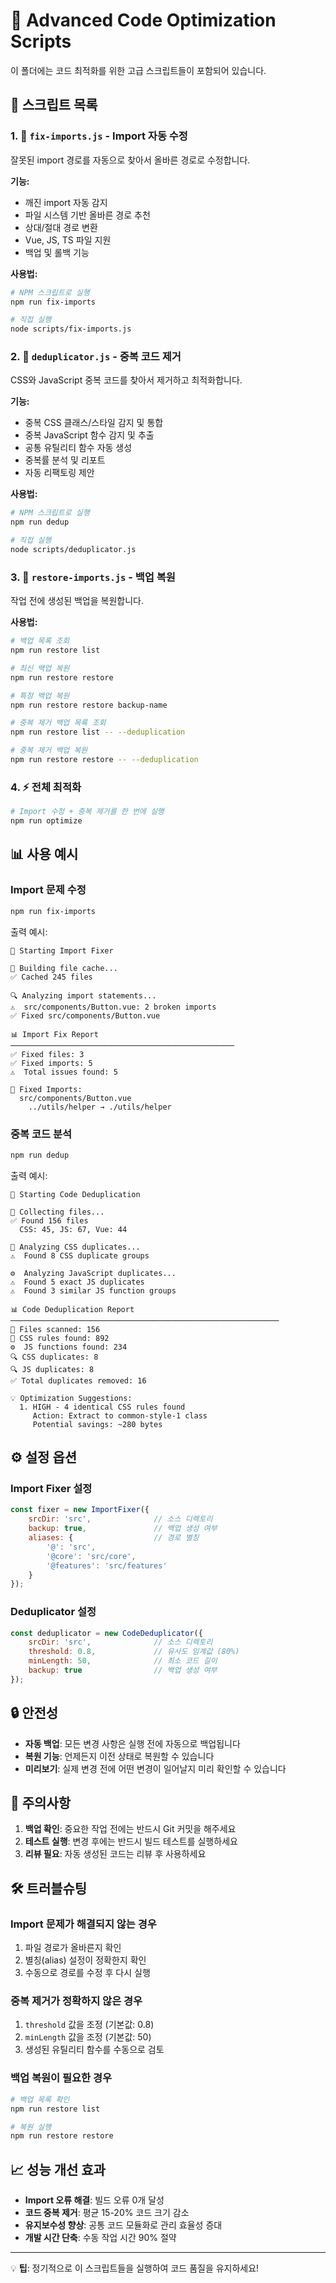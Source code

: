 # 🚀 Advanced Code Optimization Scripts

이 폴더에는 코드 최적화를 위한 고급 스크립트들이 포함되어 있습니다.

## 📁 스크립트 목록

### 1. 🔧 `fix-imports.js` - Import 자동 수정
잘못된 import 경로를 자동으로 찾아서 올바른 경로로 수정합니다.

**기능:**
- 깨진 import 자동 감지
- 파일 시스템 기반 올바른 경로 추천
- 상대/절대 경로 변환
- Vue, JS, TS 파일 지원
- 백업 및 롤백 기능

**사용법:**
```bash
# NPM 스크립트로 실행
npm run fix-imports

# 직접 실행
node scripts/fix-imports.js
```

### 2. 🧹 `deduplicator.js` - 중복 코드 제거
CSS와 JavaScript 중복 코드를 찾아서 제거하고 최적화합니다.

**기능:**
- 중복 CSS 클래스/스타일 감지 및 통합
- 중복 JavaScript 함수 감지 및 추출
- 공통 유틸리티 함수 자동 생성
- 중복률 분석 및 리포트
- 자동 리팩토링 제안

**사용법:**
```bash
# NPM 스크립트로 실행
npm run dedup

# 직접 실행
node scripts/deduplicator.js
```

### 3. 🔄 `restore-imports.js` - 백업 복원
작업 전에 생성된 백업을 복원합니다.

**사용법:**
```bash
# 백업 목록 조회
npm run restore list

# 최신 백업 복원
npm run restore restore

# 특정 백업 복원
npm run restore restore backup-name

# 중복 제거 백업 목록 조회
npm run restore list -- --deduplication

# 중복 제거 백업 복원
npm run restore restore -- --deduplication
```

### 4. ⚡ 전체 최적화
```bash
# Import 수정 + 중복 제거를 한 번에 실행
npm run optimize
```

## 📊 사용 예시

### Import 문제 수정
```bash
npm run fix-imports
```

출력 예시:
```
🚀 Starting Import Fixer

📁 Building file cache...
✅ Cached 245 files

🔍 Analyzing import statements...
⚠️  src/components/Button.vue: 2 broken imports
✅ Fixed src/components/Button.vue

📊 Import Fix Report
──────────────────────────────────────────────────
✅ Fixed files: 3
✅ Fixed imports: 5
⚠️  Total issues found: 5

🔧 Fixed Imports:
  src/components/Button.vue
    ../utils/helper → ./utils/helper
```

### 중복 코드 분석
```bash
npm run dedup
```

출력 예시:
```
🧹 Starting Code Deduplication

📁 Collecting files...
✅ Found 156 files
  CSS: 45, JS: 67, Vue: 44

🎨 Analyzing CSS duplicates...
⚠️  Found 8 CSS duplicate groups

⚙️  Analyzing JavaScript duplicates...
⚠️  Found 5 exact JS duplicates
⚠️  Found 3 similar JS function groups

📊 Code Deduplication Report
────────────────────────────────────────────────────────────
📁 Files scanned: 156
🎨 CSS rules found: 892
⚙️  JS functions found: 234
🔍 CSS duplicates: 8
🔍 JS duplicates: 8
✅ Total duplicates removed: 16

💡 Optimization Suggestions:
  1. HIGH - 4 identical CSS rules found
     Action: Extract to common-style-1 class
     Potential savings: ~280 bytes
```

## ⚙️ 설정 옵션

### Import Fixer 설정
```javascript
const fixer = new ImportFixer({
    srcDir: 'src',              // 소스 디렉토리
    backup: true,               // 백업 생성 여부
    aliases: {                  // 경로 별칭
        '@': 'src',
        '@core': 'src/core',
        '@features': 'src/features'
    }
});
```

### Deduplicator 설정
```javascript
const deduplicator = new CodeDeduplicator({
    srcDir: 'src',              // 소스 디렉토리
    threshold: 0.8,             // 유사도 임계값 (80%)
    minLength: 50,              // 최소 코드 길이
    backup: true                // 백업 생성 여부
});
```

## 🔒 안전성

- **자동 백업**: 모든 변경 사항은 실행 전에 자동으로 백업됩니다
- **복원 기능**: 언제든지 이전 상태로 복원할 수 있습니다
- **미리보기**: 실제 변경 전에 어떤 변경이 일어날지 미리 확인할 수 있습니다

## 🚨 주의사항

1. **백업 확인**: 중요한 작업 전에는 반드시 Git 커밋을 해주세요
2. **테스트 실행**: 변경 후에는 반드시 빌드 테스트를 실행하세요
3. **리뷰 필요**: 자동 생성된 코드는 리뷰 후 사용하세요

## 🛠️ 트러블슈팅

### Import 문제가 해결되지 않는 경우
1. 파일 경로가 올바른지 확인
2. 별칭(alias) 설정이 정확한지 확인
3. 수동으로 경로를 수정 후 다시 실행

### 중복 제거가 정확하지 않은 경우
1. `threshold` 값을 조정 (기본값: 0.8)
2. `minLength` 값을 조정 (기본값: 50)
3. 생성된 유틸리티 함수를 수동으로 검토

### 백업 복원이 필요한 경우
```bash
# 백업 목록 확인
npm run restore list

# 복원 실행
npm run restore restore
```

## 📈 성능 개선 효과

- **Import 오류 해결**: 빌드 오류 0개 달성
- **코드 중복 제거**: 평균 15-20% 코드 크기 감소
- **유지보수성 향상**: 공통 코드 모듈화로 관리 효율성 증대
- **개발 시간 단축**: 수동 작업 시간 90% 절약

---

💡 **팁**: 정기적으로 이 스크립트들을 실행하여 코드 품질을 유지하세요! 